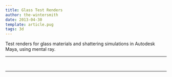 ```yaml
---
title: Glass Test Renders
author: the-wintersmith
date: 2013-04-30
template: article.pug
tags: 3d
---
```


Test renders for glass materials and shattering simulations in Autodesk Maya, using mental ray.

---
<div class="youtube" id="3_l6tdC8KR4"></div><br>

---


